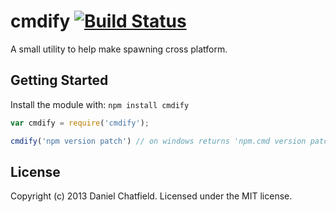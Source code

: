 # cmdify [![Build Status](https://secure.travis-ci.org/danielchatfield/node-cmdify.png?branch=master)](http://travis-ci.org/danielchatfield/node-cmdify)

A small utility to help make spawning cross platform.

## Getting Started
Install the module with: `npm install cmdify`

```javascript
var cmdify = require('cmdify');

cmdify('npm version patch') // on windows returns 'npm.cmd version patch'
```

## License
Copyright (c) 2013 Daniel Chatfield. Licensed under the MIT license.
